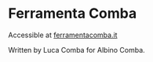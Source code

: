 # Ferramenta Comba

Accessible at [ferramentacomba.it](https://ferramentacomba.it)

Written by Luca Comba for Albino Comba.
